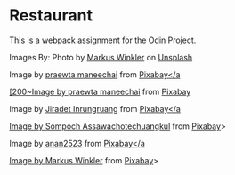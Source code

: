 # Restaurant

This is a webpack assignment for the Odin Project.

Images By:
Photo by <a href="https://unsplash.com/@markuswinkler?utm_source=unsplash&utm_medium=referral&utm_content=creditCopyText">Markus Winkler</a> on <a href="https://unsplash.com/photos/kz6-Zi2hjwc?utm_source=unsplash&utm_medium=referral&utm_content=creditCopyText">Unsplash</a>
 
Image by <a href="https://pixabay.com/users/praewta-11663084/?utm_source=link-attribution&utm_medium=referral&utm_campaign=image&utm_content=4009205">praewta maneechai</a> from <a href="https://pixabay.com//?utm_source=link-attribution&utm_medium=referral&utm_campaign=image&utm_content=4009205">Pixabay</a 

[200~Image by <a href="https://pixabay.com/users/praewta-11663084/?utm_source=link-attribution&utm_medium=referral&utm_campaign=image&utm_content=4009214">praewta maneechai</a> from <a href="https://pixabay.com//?utm_source=link-attribution&utm_medium=referral&utm_campaign=image&utm_content=4009214">Pixabay</a>

Image by <a href="https://pixabay.com/users/rinfoto0-975231/?utm_source=link-attribution&utm_medium=referral&utm_campaign=image&utm_content=1755965">Jiradet Inrungruang</a> from <a href="https://pixabay.com//?utm_source=link-attribution&utm_medium=referral&utm_campaign=image&utm_content=1755965">Pixabay</a

Image by <a href="https://pixabay.com/users/asompoch-12708417/?utm_source=link-attribution&utm_medium=referral&utm_campaign=image&utm_content=4454883">Sompoch Assawachotechuangkul</a> from <a href="https://pixabay.com//?utm_source=link-attribution&utm_medium=referral&utm_campaign=image&utm_content=4454883">Pixabay</a>>

Image by <a href="https://pixabay.com/users/anan2523-1227551/?utm_source=link-attribution&utm_medium=referral&utm_campaign=image&utm_content=1309181">anan2523</a> from <a href="https://pixabay.com//?utm_source=link-attribution&utm_medium=referral&utm_campaign=image&utm_content=1309181">Pixabay</a

Image by <a href="https://pixabay.com/users/viarami-13458823/?utm_source=link-attribution&utm_medium=referral&utm_campaign=image&utm_content=6993949">Markus Winkler</a> from <a href="https://pixabay.com//?utm_source=link-attribution&utm_medium=referral&utm_campaign=image&utm_content=6993949">Pixabay</a>>
